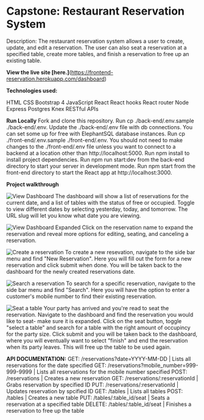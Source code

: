 # Capstone: Restaurant Reservation System

Description:
The restaurant reservation system allows a user to create, update, and edit a reservation. The user can also seat a reservation at a specified table, create more tables, and finish a reservation to free up an existing table.

**View the live site [here.]**(https://frontend-reservation.herokuapp.com/dashboard)

**Technologies used:**

HTML
CSS
  Bootstrap 4
JavaScript
React
  React hooks
  React router
Node
Express
Postgres
Knex
RESTful APIs

**Run Locally**
Fork and clone this repository.
Run cp ./back-end/.env.sample ./back-end/.env.
Update the ./back-end/.env file with db connections. You can set some up for free with ElephantSQL database instances.
Run cp ./front-end/.env.sample ./front-end/.env.
You should not need to make changes to the ./front-end/.env file unless you want to connect to a backend at a location other than http://localhost:5000.
Run npm install to install project dependencies.
Run npm run start:dev from the back-end directory to start your server in development mode.
Run npm start from the front-end directory to start the React app at http://localhost:3000.


**Project walkthrough**

![View Dashboard](/starter-restaurant-reservation/front-end/project-screenshots/view-dashboard-closed)
The dashboard will show a list of reservations for the current date, and a list of tables with the status of free or occupied. Toggle to view different dates by selecting yesterday, today, and tomorrow. The URL slug will let you know what date you are viewing.

![View Dashboard Expanded](/starter-restaurant-reservation/front-end/project-screenshots/view-dashboard-expand)
Click on the reservation name to expand the reservation and reveal more options for editing, seating, and canceling a reservation.

![Create a reservation](/starter-restaurant-reservation/front-end/project-screenshots/create-reservation.png)
To create a new resevation, navigate to the side bar menu and find "New Reservation". Here you will fill out the form for a new reservation and click submit when done. You will be taken back to the dashboard for the newly created reservations date.

![Search a reservation](/starter-restaurant-reservation/front-end/project-screenshots/search-reservation)
To search for a specific reservation, navigate to the side bar menu and find "Search". Here you will have the option to enter a customer's mobile number to find their existing reservation.

![Seat a table](/starter-restaurant-reservation/front-end/project-screenshots/seat-table)
Your party has arrived and you're read to seat the reservation. Navigate to the dashboard and find the reservation you would like to seat- make sure it is expanded. Click on the seat button, toggle "select a table" and search for a table with the right amount of occupincy for the party size. Click submit and you will be taken back to the dashboard, where you will eventually want to select "finish" and end the reservation when its party leaves. This will free up the table to be used again.


**API DOCUMENTATION:**
GET: /reservations?date=YYYY-MM-DD | Lists all reservations for the date specified
GET: /reservations?mobile_number=999-999-9999 | Lists all reservations for the mobile number specified
POST: /reservations | Creates a new reservation
GET: /reservations/:reservationId | Grabs reservation by specified ID
PUT: /reservations/:reservationId | Updates reservation by spcified ID
GET: /tables | Lists all tables
POST: /tables | Creates a new table
PUT: /tables/:table_id/seat | Seats a reservation at a specified table
DELETE: /tables/:table_id/seat | Finishes a reservation to free up the table
